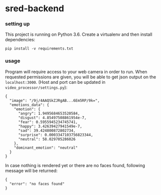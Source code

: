 # sred-backend

### setting up

This project is running on Python 3.6. 
Create a virtualenv and then install dependencies:
```
pip install -v requirements.txt
```

### usage
Program will require access to your web camera in order to run.
When requested permissions are given, you will be able to get json output on the `localhost:3000`.
(Host and port can be updated in `video_processor/settings.py`):

```
{
  "image": "/9j/4AAQSkZJRgAB...6Em5RP/9k=",
  "emotions_data": {
    "emotion": {
      "angry": 1.9495684653520584,
      "disgust": 4.85497508861954e-7,
      "fear": 0.5955945234745741,
      "happy": 3.42639427941549e-7,
      "sad": 39.424800872802734,
      "surprise": 0.0003347103756823344,
      "neutral": 58.029705286026
    },
    "dominant_emotion": "neutral"
  }
}
``` 

In case nothing is rendered yet or there are no faces found, following message will be returned:
```
{
  "error": "no faces found"
}
```